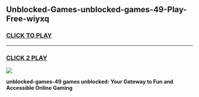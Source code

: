 
## Unblocked-Games-unblocked-games-49-Play-Free-wiyxq
<h3>
<a href="https://premium76.site?title=unblocked-games-49&ref=09A">CLICK TO PLAY</a></h3>
<hr>

<h3>
<a href="https://premium76.site?title=unblocked-games-49&ref=09A">CLICK 2 PLAY</a>
  
</h3>

<a href="https://premium76.site?title=unblocked-games-49&ref=09A"><img src="https://clearcache.store/games.png"></a>


**unblocked-games-49 games unblocked: Your Gateway to Fun and Accessible Online Gaming**
